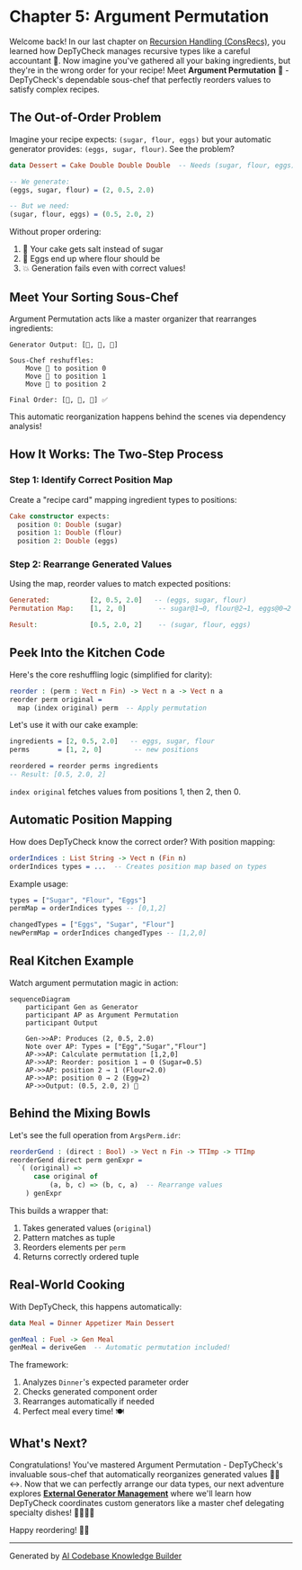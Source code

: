 # Chapter 5: Argument Permutation

Welcome back! In our last chapter on [Recursion Handling (ConsRecs)](04_recursion_handling__consrecs__.md), you learned how DepTyCheck manages recursive types like a careful accountant 🧮. Now imagine you've gathered all your baking ingredients, but they're in the wrong order for your recipe! Meet **Argument Permutation** 🔄 - DepTyCheck's dependable sous-chef that perfectly reorders values to satisfy complex recipes.

## The Out-of-Order Problem

Imagine your recipe expects: `(sugar, flour, eggs)` but your automatic generator provides: `(eggs, sugar, flour)`. See the problem?

```idris
data Dessert = Cake Double Double Double  -- Needs (sugar, flour, eggs)

-- We generate:
(eggs, sugar, flour) = (2, 0.5, 2.0)

-- But we need:
(sugar, flour, eggs) = (0.5, 2.0, 2)
```

Without proper ordering:
1. 🧁 Your cake gets salt instead of sugar
2. 🥚 Eggs end up where flour should be
3. 💥 Generation fails even with correct values!

## Meet Your Sorting Sous-Chef

Argument Permutation acts like a master organizer that rearranges ingredients:
```
Generator Output: [🥚, 🍬, 🧂] 

Sous-Chef reshuffles: 
    Move 🍬 to position 0 
    Move 🧂 to position 1 
    Move 🥚 to position 2

Final Order: [🍬, 🧂, 🥚] ✅
```

This automatic reorganization happens behind the scenes via dependency analysis!

## How It Works: The Two-Step Process

### Step 1: Identify Correct Position Map
Create a "recipe card" mapping ingredient types to positions:
```idris
Cake constructor expects: 
  position 0: Double (sugar) 
  position 1: Double (flour) 
  position 2: Double (eggs)
```

### Step 2: Rearrange Generated Values
Using the map, reorder values to match expected positions:
```idris
Generated:          [2, 0.5, 2.0]   -- (eggs, sugar, flour)
Permutation Map:    [1, 2, 0]        -- sugar@1→0, flour@2→1, eggs@0→2

Result:             [0.5, 2.0, 2]    -- (sugar, flour, eggs)
```

## Peek Into the Kitchen Code

Here's the core reshuffling logic (simplified for clarity):

```idris
reorder : (perm : Vect n Fin) -> Vect n a -> Vect n a
reorder perm original = 
  map (index original) perm  -- Apply permutation
```

Let's use it with our cake example:
```idris
ingredients = [2, 0.5, 2.0]   -- eggs, sugar, flour
perms       = [1, 2, 0]        -- new positions

reordered = reorder perms ingredients 
-- Result: [0.5, 2.0, 2] 
```

`index original` fetches values from positions 1, then 2, then 0.

## Automatic Position Mapping

How does DepTyCheck know the correct order? With position mapping:

```idris
orderIndices : List String -> Vect n (Fin n)
orderIndices types = ...  -- Creates position map based on types
```

Example usage:
```idris
types = ["Sugar", "Flour", "Eggs"]
permMap = orderIndices types -- [0,1,2]

changedTypes = ["Eggs", "Sugar", "Flour"]
newPermMap = orderIndices changedTypes -- [1,2,0]
```

## Real Kitchen Example

Watch argument permutation magic in action:

```mermaid
sequenceDiagram
    participant Gen as Generator
    participant AP as Argument Permutation
    participant Output
    
    Gen->>AP: Produces (2, 0.5, 2.0) 
    Note over AP: Types = ["Egg","Sugar","Flour"]
    AP->>AP: Calculate permutation [1,2,0]
    AP->>AP: Reorder: position 1 → 0 (Sugar=0.5)
    AP->>AP: position 2 → 1 (Flour=2.0)
    AP->>AP: position 0 → 2 (Egg=2)
    AP->>Output: (0.5, 2.0, 2) 🎉
```

## Behind the Mixing Bowls

Let's see the full operation from `ArgsPerm.idr`:

```idris
reorderGend : (direct : Bool) -> Vect n Fin -> TTImp -> TTImp
reorderGend direct perm genExpr = 
  `( (original) => 
      case original of
          (a, b, c) => (b, c, a)  -- Rearrange values
    ) genExpr
```

This builds a wrapper that:
1. Takes generated values (`original`)
2. Pattern matches as tuple
3. Reorders elements per `perm`
4. Returns correctly ordered tuple

## Real-World Cooking

With DepTyCheck, this happens automatically:
```idris
data Meal = Dinner Appetizer Main Dessert

genMeal : Fuel -> Gen Meal
genMeal = deriveGen  -- Automatic permutation included!
```

The framework:
1. Analyzes `Dinner`'s expected parameter order
2. Checks generated component order
3. Rearranges automatically if needed
4. Perfect meal every time! 🍽️

## What's Next?

Congratulations! You've mastered Argument Permutation - DepTyCheck's invaluable sous-chef that automatically reorganizes generated values 🧑‍🍳↔️. Now that we can perfectly arrange our data types, our next adventure explores **[External Generator Management](06_external_generator_management_.md)** where we'll learn how DepTyCheck coordinates custom generators like a master chef delegating specialty dishes! 👨‍🍳👨‍🍳

Happy reordering! 🔄✨

---

Generated by [AI Codebase Knowledge Builder](https://github.com/The-Pocket/Tutorial-Codebase-Knowledge)
